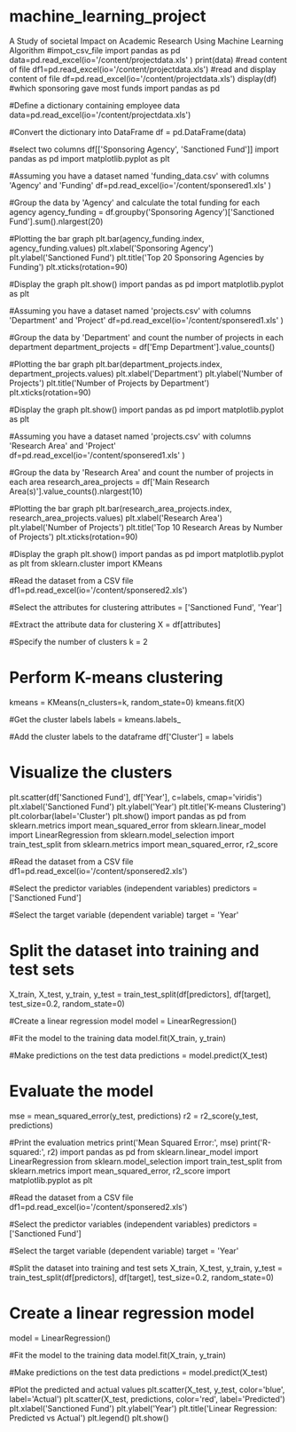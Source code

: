 # machine_learning_project
A Study of societal Impact on Academic Research Using Machine Learning Algorithm
#impot_csv_file
import pandas as pd
data=pd.read_excel(io='/content/projectdata.xls' )
print(data)
#read content of file
df1=pd.read_excel(io='/content/projectdata.xls')
#read and display content of file
df=pd.read_excel(io='/content/projectdata.xls')
display(df)
#which sponsoring gave most funds
import pandas as pd

#Define a dictionary containing employee data
data=pd.read_excel(io='/content/projectdata.xls')


#Convert the dictionary into DataFrame
df = pd.DataFrame(data)

#select two columns
df[['Sponsoring Agency', 'Sanctioned Fund']]
import pandas as pd
import matplotlib.pyplot as plt

#Assuming you have a dataset named 'funding_data.csv' with columns 'Agency' and 'Funding'
df=pd.read_excel(io='/content/sponsered1.xls' )

#Group the data by 'Agency' and calculate the total funding for each agency
agency_funding = df.groupby('Sponsoring Agency')['Sanctioned Fund'].sum().nlargest(20)

#Plotting the bar graph
plt.bar(agency_funding.index, agency_funding.values)
plt.xlabel('Sponsoring Agency')
plt.ylabel('Sanctioned Fund')
plt.title('Top 20 Sponsoring Agencies by Funding')
plt.xticks(rotation=90)

#Display the graph
plt.show()
import pandas as pd
import matplotlib.pyplot as plt

#Assuming you have a dataset named 'projects.csv' with columns 'Department' and 'Project'
df=pd.read_excel(io='/content/sponsered1.xls' )

#Group the data by 'Department' and count the number of projects in each department
department_projects = df['Emp Department'].value_counts()

#Plotting the bar graph
plt.bar(department_projects.index, department_projects.values)
plt.xlabel('Department')
plt.ylabel('Number of Projects')
plt.title('Number of Projects by Department')
plt.xticks(rotation=90)

#Display the graph
plt.show()
import pandas as pd
import matplotlib.pyplot as plt

#Assuming you have a dataset named 'projects.csv' with columns 'Research Area' and 'Project'
df=pd.read_excel(io='/content/sponsered1.xls' )

#Group the data by 'Research Area' and count the number of projects in each area
research_area_projects = df['Main Research Area(s)'].value_counts().nlargest(10)

#Plotting the bar graph
plt.bar(research_area_projects.index, research_area_projects.values)
plt.xlabel('Research Area')
plt.ylabel('Number of Projects')
plt.title('Top 10 Research Areas by Number of Projects')
plt.xticks(rotation=90)

#Display the graph
plt.show()
import pandas as pd
import matplotlib.pyplot as plt
from sklearn.cluster import KMeans

#Read the dataset from a CSV file
df1=pd.read_excel(io='/content/sponsered2.xls')

#Select the attributes for clustering
attributes = ['Sanctioned Fund', 'Year']

#Extract the attribute data for clustering
X = df[attributes]

#Specify the number of clusters
k = 2

# Perform K-means clustering
kmeans = KMeans(n_clusters=k, random_state=0)
kmeans.fit(X)

#Get the cluster labels
labels = kmeans.labels_

#Add the cluster labels to the dataframe
df['Cluster'] = labels

# Visualize the clusters
plt.scatter(df['Sanctioned Fund'], df['Year'], c=labels, cmap='viridis')
plt.xlabel('Sanctioned Fund')
plt.ylabel('Year')
plt.title('K-means Clustering')
plt.colorbar(label='Cluster')
plt.show()
import pandas as pd
from sklearn.metrics import mean_squared_error
from sklearn.linear_model import LinearRegression
from sklearn.model_selection import train_test_split
from sklearn.metrics import mean_squared_error, r2_score

#Read the dataset from a CSV file
df1=pd.read_excel(io='/content/sponsered2.xls')

#Select the predictor variables (independent variables)
predictors = ['Sanctioned Fund']

#Select the target variable (dependent variable)
target = 'Year'

# Split the dataset into training and test sets
X_train, X_test, y_train, y_test = train_test_split(df[predictors], df[target], test_size=0.2, random_state=0)

#Create a linear regression model
model = LinearRegression()

#Fit the model to the training data
model.fit(X_train, y_train)

#Make predictions on the test data
predictions = model.predict(X_test)

# Evaluate the model
mse = mean_squared_error(y_test, predictions)
r2 = r2_score(y_test, predictions)

#Print the evaluation metrics
print('Mean Squared Error:', mse)
print('R-squared:', r2)
import pandas as pd
from sklearn.linear_model import LinearRegression
from sklearn.model_selection import train_test_split
from sklearn.metrics import mean_squared_error, r2_score
import matplotlib.pyplot as plt

#Read the dataset from a CSV file
df1=pd.read_excel(io='/content/sponsered2.xls')

#Select the predictor variables (independent variables)
predictors = ['Sanctioned Fund']

#Select the target variable (dependent variable)
target = 'Year'

#Split the dataset into training and test sets
X_train, X_test, y_train, y_test = train_test_split(df[predictors], df[target], test_size=0.2, random_state=0)

# Create a linear regression model
model = LinearRegression()

#Fit the model to the training data
model.fit(X_train, y_train)

#Make predictions on the test data
predictions = model.predict(X_test)

#Plot the predicted and actual values
plt.scatter(X_test, y_test, color='blue', label='Actual')
plt.scatter(X_test, predictions, color='red', label='Predicted')
plt.xlabel('Sanctioned Fund')
plt.ylabel('Year')
plt.title('Linear Regression: Predicted vs Actual')
plt.legend()
plt.show()
